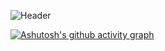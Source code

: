 ![Header]([https://github.com/sshyta/sshyta/blob/main/whodatvillain.gif]https://raw.githubusercontent.com/sshyta/sshyta/main/f160fc46c211a9ef96b97e7881a9ce41_f18613ee_1280%20(1).webp)  

[![Ashutosh's github activity graph](https://github-readme-activity-graph.vercel.app/graph?username=sshyta&theme=high-contrast)](https://github.com/ashutosh00710/github-readme-activity-graph)

